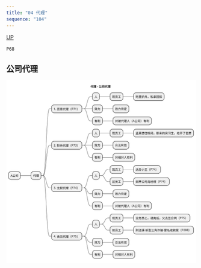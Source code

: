 ```yaml
---
title: "04 代理"
sequence: "104"
---
```


[UP](/law/civil-law-index.html)


```text
P68
```

## 公司代理

![](/assets/images/law/civil/代理-公司代理-总结.svg)
